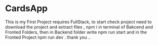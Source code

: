# CardsApp
This is my First Project requires FullStack, to start check project need to download the project and extract files , npm i in terminal of Bakcend and Fronted Folders,
then in Backend folder write npm run start and in the Fronted Project npm run dev . 
thank you ..
